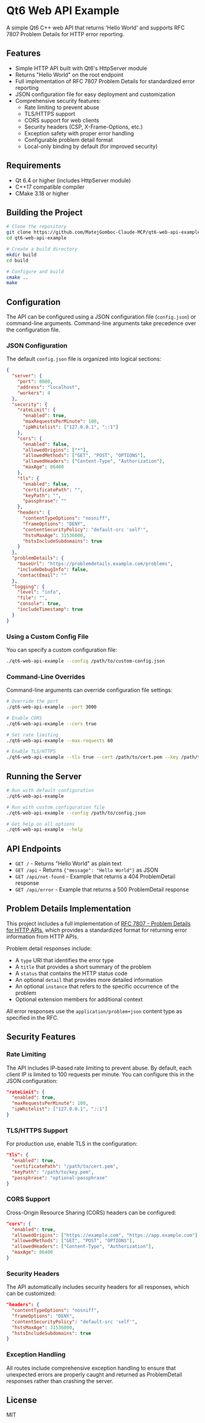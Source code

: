 # Qt6 Web API Example

A simple Qt6 C++ web API that returns 'Hello World' and supports RFC 7807 Problem Details for HTTP error reporting.

## Features

- Simple HTTP API built with Qt6's HttpServer module
- Returns "Hello World" on the root endpoint
- Full implementation of RFC 7807 Problem Details for standardized error reporting
- JSON configuration file for easy deployment and customization
- Comprehensive security features:
  - Rate limiting to prevent abuse
  - TLS/HTTPS support
  - CORS support for web clients
  - Security headers (CSP, X-Frame-Options, etc.)
  - Exception safety with proper error handling
  - Configurable problem detail format
  - Local-only binding by default (for improved security)

## Requirements

- Qt 6.4 or higher (includes HttpServer module)
- C++17 compatible compiler
- CMake 3.18 or higher

## Building the Project

```bash
# Clone the repository
git clone https://github.com/MatejGomboc-Claude-MCP/qt6-web-api-example.git
cd qt6-web-api-example

# Create a build directory
mkdir build
cd build

# Configure and build
cmake ..
make
```

## Configuration

The API can be configured using a JSON configuration file (`config.json`) or command-line arguments. Command-line arguments take precedence over the configuration file.

### JSON Configuration

The default `config.json` file is organized into logical sections:

```json
{
  "server": {
    "port": 8080,
    "address": "localhost",
    "workers": 4
  },
  "security": {
    "rateLimit": {
      "enabled": true,
      "maxRequestsPerMinute": 100,
      "ipWhitelist": ["127.0.0.1", "::1"]
    },
    "cors": {
      "enabled": false,
      "allowedOrigins": ["*"],
      "allowedMethods": ["GET", "POST", "OPTIONS"],
      "allowedHeaders": ["Content-Type", "Authorization"],
      "maxAge": 86400
    },
    "tls": {
      "enabled": false,
      "certificatePath": "",
      "keyPath": "",
      "passphrase": ""
    },
    "headers": {
      "contentTypeOptions": "nosniff",
      "frameOptions": "DENY",
      "contentSecurityPolicy": "default-src 'self'",
      "hstsMaxAge": 31536000,
      "hstsIncludeSubdomains": true
    }
  },
  "problemDetails": {
    "baseUrl": "https://problemdetails.example.com/problems",
    "includeDebugInfo": false,
    "contactEmail": ""
  },
  "logging": {
    "level": "info",
    "file": "",
    "console": true,
    "includeTimestamp": true
  }
}
```

### Using a Custom Config File

You can specify a custom configuration file:

```bash
./qt6-web-api-example --config /path/to/custom-config.json
```

### Command-Line Overrides

Command-line arguments can override configuration file settings:

```bash
# Override the port
./qt6-web-api-example --port 3000

# Enable CORS
./qt6-web-api-example --cors true

# Set rate limiting
./qt6-web-api-example --max-requests 60

# Enable TLS/HTTPS
./qt6-web-api-example --tls true --cert /path/to/cert.pem --key /path/to/key.pem
```

## Running the Server

```bash
# Run with default configuration
./qt6-web-api-example

# Run with custom configuration file
./qt6-web-api-example --config /path/to/config.json

# Get help on all options
./qt6-web-api-example --help
```

## API Endpoints

- `GET /` - Returns "Hello World" as plain text
- `GET /api` - Returns `{"message": "Hello World"}` as JSON
- `GET /api/not-found` - Example that returns a 404 ProblemDetail response
- `GET /api/error` - Example that returns a 500 ProblemDetail response

## Problem Details Implementation

This project includes a full implementation of [RFC 7807 - Problem Details for HTTP APIs](https://tools.ietf.org/html/rfc7807), which provides a standardized format for returning error information from HTTP APIs.

Problem detail responses include:

- A `type` URI that identifies the error type
- A `title` that provides a short summary of the problem
- A `status` that contains the HTTP status code
- An optional `detail` that provides more detailed information
- An optional `instance` that refers to the specific occurrence of the problem
- Optional extension members for additional context

All error responses use the `application/problem+json` content type as specified in the RFC.

## Security Features

### Rate Limiting

The API includes IP-based rate limiting to prevent abuse. By default, each client IP is limited to 100 requests per minute. You can configure this in the JSON configuration:

```json
"rateLimit": {
  "enabled": true,
  "maxRequestsPerMinute": 100,
  "ipWhitelist": ["127.0.0.1", "::1"]
}
```

### TLS/HTTPS Support

For production use, enable TLS in the configuration:

```json
"tls": {
  "enabled": true,
  "certificatePath": "/path/to/cert.pem",
  "keyPath": "/path/to/key.pem",
  "passphrase": "optional-passphrase"
}
```

### CORS Support

Cross-Origin Resource Sharing (CORS) headers can be configured:

```json
"cors": {
  "enabled": true,
  "allowedOrigins": ["https://example.com", "https://app.example.com"],
  "allowedMethods": ["GET", "POST", "OPTIONS"],
  "allowedHeaders": ["Content-Type", "Authorization"],
  "maxAge": 86400
}
```

### Security Headers

The API automatically includes security headers for all responses, which can be customized:

```json
"headers": {
  "contentTypeOptions": "nosniff",
  "frameOptions": "DENY",
  "contentSecurityPolicy": "default-src 'self'",
  "hstsMaxAge": 31536000,
  "hstsIncludeSubdomains": true
}
```

### Exception Handling

All routes include comprehensive exception handling to ensure that unexpected errors are properly caught and returned as ProblemDetail responses rather than crashing the server.

## License

MIT